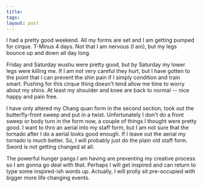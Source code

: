```yaml
---
title: 
tags: 
layout: post
---
```

I had a pretty good weekend.  All my forms are set and I am getting pumped for cirque.  T-Minus 4 days.  Not that I am nervous  (I am), but my legs bounce up and down all day long.



Friday and Saturday wushu were pretty good, but by Saturday my lower legs were killing me.  If I am not very careful they hurt, but I have gotten to the point that I can prevent the shin pain if I simply condition and train smart.  Pushing for this cirque thing doesn't tend allow me time to worry about my shins.  At least my shoulder and knee are back to normal -- nice happy and pain free. 



I have only altered my Chang quan form in the second section, took out the butterfly-front sweep and put in a twist.  Unfortunately I don't do a front sweep or body turn in the form now, a couple of things I thought were pretty good.  I want to thro an aerial into my staff form, but I am not sure that the tornado after I do a aerial looks good enough.  If I leave out the aerial my tornado is much better.  So, I will probably just do the plain old staff form.  Sword is not getting changed at all. 



 The powerful hunger pangs I am having are preventing my creative process so I am gonna go deal with that.  Perhaps I will get inspired and can return to type some inspired-ish words up.   Actually, I will prolly sit pre-occupied with bigger more life changing events.
